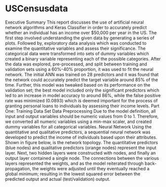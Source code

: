 # USCensusdata

Executive Summary
 This report discusses the use of artificial neural network algorithms and Keras Classifier
in order to accurately predict whether an individual has an income over $50,000 per year
in the US. The first step involved understanding the given data by generating a series of
plots. Followed by, exploratory data analysis which was conducted to examine the
quantitative variables and assess their significance. The categorical data were
transformed into sets of dummy variables which created a binary variable representing
each of the possible categories. After the data was explored, pre-processed, and split
between training and validation sets using a 60%-40% proportion, it was used to fit the
neural network. The initial ANN was trained on 28 predictors and it was found that the
network could accurately predict the target variable around 85% of the time. Further, this
model was tweaked based on its performance on the validation set; the best model
included only the significant predictors which led to an increase in model accuracy to
around 86%, while the false positive rate was minimized (0.0893) which is deemed
important for the process of granting personal loans to individuals by assessing their
income levels.
Part One: Training Data Set
Data Preprocessing
 Due to the model definition, all input and output variables should be numeric values
from 0 to 1. Therefore, we converted all numeric variables using a min-max scaler, and
created dummy variables for all categorical variables.
Neural Network
 Using the quantitative and qualitative predictors, a sequential neural network was
developed to predict the income of individuals based upon their attributes. Shown in
figure below, is the network topology. The quantitative predictors (blue nodes) and
qualitative predictors (orange nodes) represent the input layer. Next, two hidden layers
were constructed with nodes, and finally an output layer contained a single node. The
connections between the various layers represented the weights, and as the model
reiterated through back-propagation, the weights were adjusted until they eventually
reached a global minimum; resulting in the lowest squared error between the predicted
output and actual (test/validation) output.
